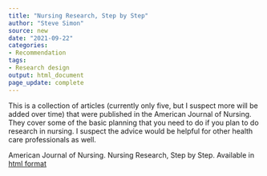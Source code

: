 ```yaml
---
title: "Nursing Research, Step by Step"
author: "Steve Simon"
source: new
date: "2021-09-22"
categories:
- Recommendation
tags:
- Research design
output: html_document
page_update: complete
---
```


This is a collection of articles (currently only five, but I suspect more will be added over time) that were published in the American Journal of Nursing. They cover some of the basic planning that you need to do if you plan to do research in nursing. I suspect the advice would be helpful for other health care professionals as well.

<!---More--->

American Journal of Nursing. Nursing Research, Step by Step. Available in [html format][ajn1]

[ajn1]: https://journals.lww.com/ajnonline/pages/collectiondetails.aspx?TopicalCollectionId=51
